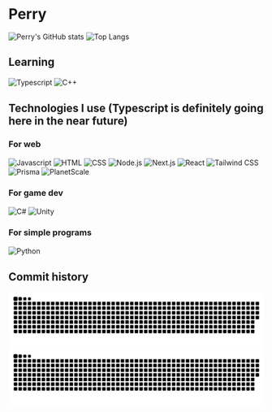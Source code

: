 # Perry

<div>
<img height="180em" alt="Perry's GitHub stats" src="https://github-readme-stats.vercel.app/api?username=PerryLets&show_icons=true&theme=tokyonight&count_pribate=true" />
<img height="180em" alt="Top Langs" src="https://github-readme-stats.vercel.app/api/top-langs/?username=PerryLets&theme=tokyonight" />
</div>

## Learning

<img alt="Typescript" align="center" width="40" height="30" src="https://cdn.jsdelivr.net/gh/devicons/devicon/icons/typescript/typescript-original.svg" /> <img alt="C++" align="center" width="40" height="30" src="https://cdn.jsdelivr.net/gh/devicons/devicon/icons/cplusplus/cplusplus-original.svg" />

## Technologies I use (Typescript is definitely going here in the near future)

### For web

<img alt="Javascript" align="center" width="40" height="30" src="https://cdn.jsdelivr.net/gh/devicons/devicon/icons/javascript/javascript-original.svg" /> <img alt="HTML" align="center" width="40" height="30" src="https://cdn.jsdelivr.net/gh/devicons/devicon/icons/html5/html5-original.svg" /> <img alt="CSS" align="center" width="40" height="30" src="https://cdn.jsdelivr.net/gh/devicons/devicon/icons/css3/css3-original.svg" /> <img alt=Node.js align="center" width="40" height="30" src="https://cdn.jsdelivr.net/gh/devicons/devicon/icons/nodejs/nodejs-original.svg" /> <img alt="Next.js" align="center" width="40" height="30" src="https://cdn.jsdelivr.net/gh/devicons/devicon/icons/nextjs/nextjs-original.svg" /> <img alt="React" align="center" width="40" height="30" src="https://cdn.jsdelivr.net/gh/devicons/devicon/icons/react/react-original.svg" /> <img alt="Tailwind CSS"  align="center" width="40" height="30" src="https://cdn.jsdelivr.net/gh/devicons/devicon/icons/tailwindcss/tailwindcss-plain.svg" /> <img alt="Prisma" align="center" width="32" height="32" src="https://www.prisma.io/images/favicon-32x32.png" /> <img alt="PlanetScale" align="center" width="40" height="30" src="https://planetscale.com/favicon.svg" />

### For game dev

<img alt="C#"  align="center" width="40" height="30" src="https://cdn.jsdelivr.net/gh/devicons/devicon/icons/csharp/csharp-original.svg" /> <img alt="Unity"  align="center" width="40" height="30" src="https://cdn.jsdelivr.net/gh/devicons/devicon/icons/unity/unity-original.svg" />

### For simple programs

<img alt="Python"  align="center" width="40" height="30" src="https://cdn.jsdelivr.net/gh/devicons/devicon/icons/python/python-original.svg" />

## Commit history

![GitHub Snake Light](https://github.com/PerryLets/PerryLets/blob/output/github-contribution-grid-snake.svg#gh-light-mode-only)
![GitHub Snake dark](https://github.com/PerryLets/PerryLets/blob/output/github-contribution-grid-snake-dark.svg#gh-dark-mode-only)
